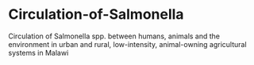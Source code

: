# Circulation-of-Salmonella
Circulation of Salmonella spp. between humans, animals and the  environment in urban and rural, low-intensity, animal-owning agricultural systems in Malawi
